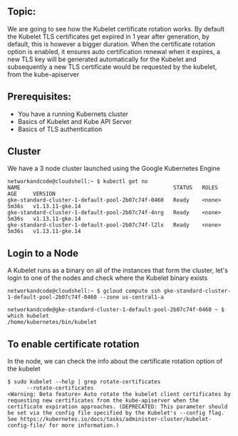 ## Topic:
We are going to see how the Kubelet certificate rotation works. By default the Kubelet TLS certificates get expired in 1 year after generation, by default, this is however a bigger duration. When the certificate rotation option is enabled, it ensures auto certification renewal when it expires, a new TLS key will be generated automatically for the Kubelet and subsequently a new TLS certificate would be requested by the kubelet, from the kube-apiserver

## Prerequisites:
- You have a running Kubernets cluster
- Basics of Kubelet and Kube API Server
- Basics of TLS authentication

## Cluster
We have a 3 node cluster launched using the Google Kubernetes Engine
```
networkandcode@cloudshell:~ $ kubectl get no
NAME                                                STATUS   ROLES    AGE     VERSION
gke-standard-cluster-1-default-pool-2b07c74f-0460   Ready    <none>   5m36s   v1.13.11-gke.14
gke-standard-cluster-1-default-pool-2b07c74f-4nrg   Ready    <none>   5m36s   v1.13.11-gke.14
gke-standard-cluster-1-default-pool-2b07c74f-l2lx   Ready    <none>   5m36s   v1.13.11-gke.14
```

## Login to a Node
A Kubelet runs as a binary on all of the instances that form the cluster, let's login to one of the nodes and check where the Kubelet binary exists
```
networkandcode@cloudshell:~ $ gcloud compute ssh gke-standard-cluster-1-default-pool-2b07c74f-0460 --zone us-central1-a

networkandcode@gke-standard-cluster-1-default-pool-2b07c74f-0460 ~ $ which kubelet
/home/kubernetes/bin/kubelet
```

## To enable certificate rotation
In the node, we can check the info about the certificate rotation option of the kubelet
```
$ sudo kubelet --help | grep rotate-certificates
      --rotate-certificates                                                                                       <Warning: Beta feature> Auto rotate the kubelet client certificates by requesting new certificates from the kube-apiserver when the certificate expiration approaches. (DEPRECATED: This parameter should be set via the config file specified by the Kubelet's --config flag. See https://kubernetes.io/docs/tasks/administer-cluster/kubelet-config-file/ for more information.)
```
